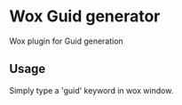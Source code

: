 # Wox Guid generator
Wox plugin for Guid generation

## Usage
Simply type a 'guid' keyword in wox window.
